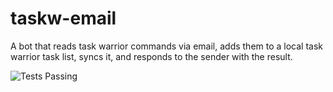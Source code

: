 # taskw-email

A bot that reads task warrior commands via email, adds them to a local task warrior task list, syncs it, and responds to the sender with the result.

![Tests Passing](https://github.com/weksler/taskw-email/actions/workflows/tast.yaml/badge.svg)
